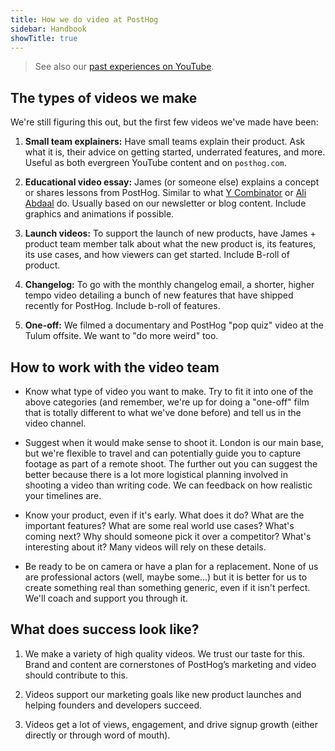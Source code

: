 ```yaml
---
title: How we do video at PostHog
sidebar: Handbook
showTitle: true
---
```


> See also our [past experiences on YouTube](/handbook/content-and-docs/youtube). 

## The types of videos we make

We're still figuring this out, but the first few videos we've made have been:

1. **Small team explainers:** Have small teams explain their product. Ask what it is, their advice on getting started, underrated features, and more. Useful as both evergreen YouTube content and on `posthog.com`.

2. **Educational video essay:** James (or someone else) explains a concept or shares lessons from PostHog. Similar to what [Y Combinator](https://www.youtube.com/@ycombinator) or [Ali Abdaal](https://www.youtube.com/channel/UCoOae5nYA7VqaXzerajD0lg) do. Usually based on our newsletter or blog content. Include graphics and animations if possible. 

3. **Launch videos:** To support the launch of new products, have James + product team member talk about what the new product is, its features, its use cases, and how viewers can get started. Include B-roll of product. 

4. **Changelog:** To go with the monthly changelog email, a shorter, higher tempo video detailing a bunch of new features that have shipped recently for PostHog. Include b-roll of features. 

5. **One-off:** We filmed a documentary and PostHog "pop quiz" video at the Tulum offsite. We want to "do more weird" too.

## How to work with the video team

- Know what type of video you want to make. Try to fit it into one of the above categories (and remember, we're up for doing a "one-off" film that is totally different to what we've done before) and <PrivateLink url="https://app.slack.com/client/TSS5W8YQZ/C08Q5BPT48J">tell us in the video channel</PrivateLink>.

- Suggest when it would make sense to shoot it. London is our main base, but we're flexible to travel and can potentially guide you to capture footage as part of a remote shoot. The further out you can suggest the better because there is a lot more logistical planning involved in shooting a video than writing code. We can feedback on how realistic your timelines are.

- Know your product, even if it's early. What does it do? What are the important features? What are some real world use cases? What's coming next? Why should someone pick it over a competitor? What's interesting about it? Many videos will rely on these details.

- Be ready to be on camera or have a plan for a replacement. None of us are professional actors (well, maybe some...) but it is better for us to create something real than something generic, even if it isn't perfect. We'll coach and support you through it.

## What does success look like?

1. We make a variety of high quality videos. We trust our taste for this. Brand and content are cornerstones of PostHog’s marketing and video should contribute to this.

2. Videos support our marketing goals like new product launches and helping founders and developers succeed.

3. Videos get a lot of views, engagement, and drive signup growth (either directly or through word of mouth).
